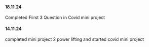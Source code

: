 #### 18.11.24 
Completed Fiirst 3 Question in Covid mini project
#### 14.11.24 
completed mini project 2 power lifting and started covid mini project

